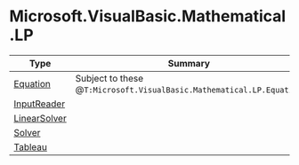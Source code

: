 ﻿
# Microsoft.VisualBasic.Mathematical.LP

|Type|Summary|
|----|-------|
|[Equation](./Equation.md)|Subject to these @``T:Microsoft.VisualBasic.Mathematical.LP.Equation``|
|[InputReader](./InputReader.md)||
|[LinearSolver](./LinearSolver.md)||
|[Solver](./Solver.md)||
|[Tableau](./Tableau.md)||

